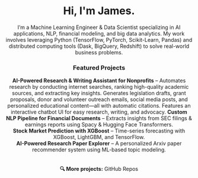 <div align="center">
  
# Hi, I'm James.

I’m a Machine Learning Engineer & Data Scientist specializing in AI applications, NLP, financial modeling, and big data analytics. My work involves leveraging Python (TensorFlow, PyTorch, Scikit-Learn, Pandas) and distributed computing tools (Dask, BigQuery, Redshift) to solve real-world business problems.
<br>
### Featured Projects
**AI-Powered Research & Writing Assistant for Nonprofits** – Automates research by conducting internet searches, ranking high-quality academic sources, and extracting key insights. Generates legislation drafts, grant proposals, donor and volunteer outreach emails, social media posts, and personalized educational content—all with automatic citations. Features an interactive chatbot UI for easy research, writing, and advocacy.
**Custom NLP Pipeline for Financial Documents** – Extracts insights from SEC filings & earnings reports using Spacy & Hugging Face Transformers.<br>
**Stock Market Prediction with XGBoost** – Time-series forecasting with XGBoost, LightGBM, and TensorFlow.<br>
**AI-Powered Research Paper Explorer** – A personalized Arxiv paper recommender system using ML-based topic modeling.<br>
<br><br>
**🔍 More projects:** GitHub Repos

</div><div align="center">
  
  
